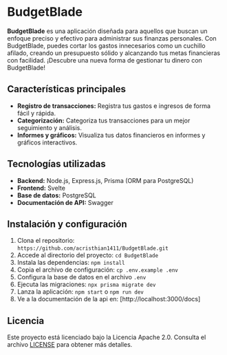 # BudgetBlade

**BudgetBlade** es una aplicación diseñada para aquellos que buscan un enfoque preciso y efectivo para administrar sus finanzas personales. Con BudgetBlade, puedes cortar los gastos innecesarios como un cuchillo afilado, creando un presupuesto sólido y alcanzando tus metas financieras con facilidad. ¡Descubre una nueva forma de gestionar tu dinero con BudgetBlade!

## Características principales

- **Registro de transacciones:** Registra tus gastos e ingresos de forma fácil y rápida.
- **Categorización:** Categoriza tus transacciones para un mejor seguimiento y análisis.
- **Informes y gráficos:** Visualiza tus datos financieros en informes y gráficos interactivos.

## Tecnologías utilizadas

- **Backend:** Node.js, Express.js, Prisma (ORM para PostgreSQL)
- **Frontend:** Svelte
- **Base de datos:** PostgreSQL
- **Documentación de API:** Swagger

## Instalación y configuración

1. Clona el repositorio: `https://github.com/acristhian1411/BudgetBlade.git`
2. Accede al directorio del proyecto: `cd BudgetBlade`
3. Instala las dependencias: `npm install`
4. Copia el archivo de configuración: `cp .env.example .env`
5. Configura la base de datos en el archivo `.env`
6. Ejecuta las migraciones: `npx prisma migrate dev`
7. Lanza la aplicación: `npm start` o `npm run dev`
8. Ve a la documentación de la api en: [http://localhost:3000/docs]

## Licencia

Este proyecto está licenciado bajo la Licencia Apache 2.0. Consulta el archivo [LICENSE](LICENSE) para obtener más detalles.
